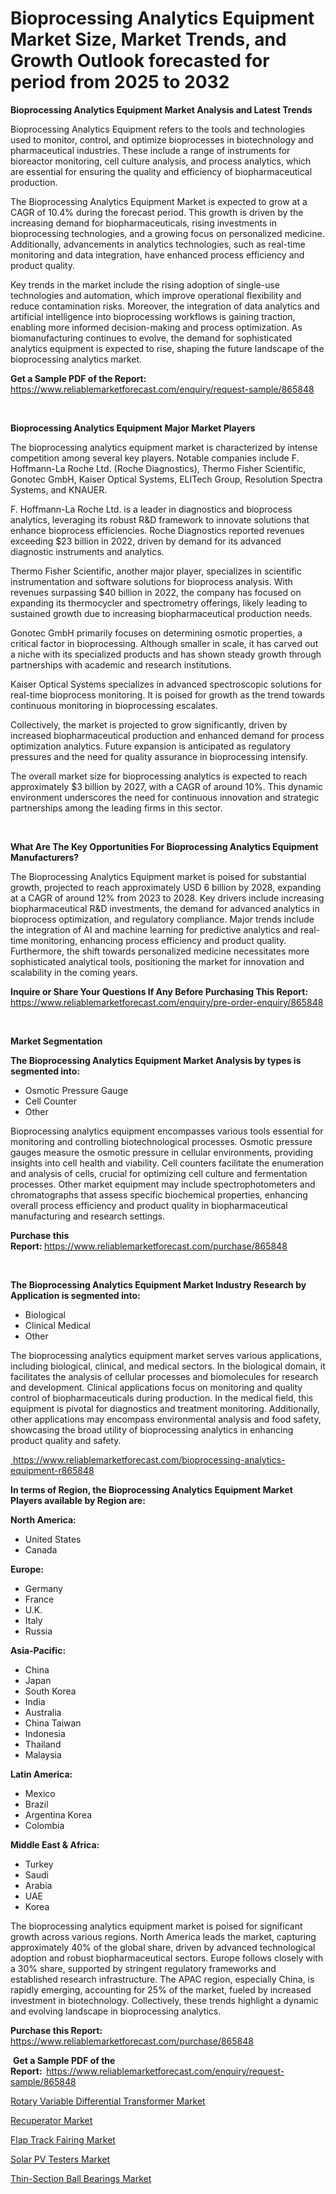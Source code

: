 <p><h1>Bioprocessing Analytics Equipment Market Size, Market Trends, and Growth Outlook forecasted for period from 2025 to 2032</h1></p><p><strong>Bioprocessing Analytics Equipment Market Analysis and Latest Trends</strong></p>
<p><p>Bioprocessing Analytics Equipment refers to the tools and technologies used to monitor, control, and optimize bioprocesses in biotechnology and pharmaceutical industries. These include a range of instruments for bioreactor monitoring, cell culture analysis, and process analytics, which are essential for ensuring the quality and efficiency of biopharmaceutical production.</p><p>The Bioprocessing Analytics Equipment Market is expected to grow at a CAGR of 10.4% during the forecast period. This growth is driven by the increasing demand for biopharmaceuticals, rising investments in bioprocessing technologies, and a growing focus on personalized medicine. Additionally, advancements in analytics technologies, such as real-time monitoring and data integration, have enhanced process efficiency and product quality.</p><p>Key trends in the market include the rising adoption of single-use technologies and automation, which improve operational flexibility and reduce contamination risks. Moreover, the integration of data analytics and artificial intelligence into bioprocessing workflows is gaining traction, enabling more informed decision-making and process optimization. As biomanufacturing continues to evolve, the demand for sophisticated analytics equipment is expected to rise, shaping the future landscape of the bioprocessing analytics market.</p></p>
<p><strong>Get a Sample PDF of the Report:&nbsp;</strong> <a href="https://www.reliablemarketforecast.com/enquiry/request-sample/865848?utm_campaign=1998&utm_medium=2&utm_source=Github&utm_content=ia&utm_term=10042025&utm_id=bioprocessing-analytics-equipment">https://www.reliablemarketforecast.com/enquiry/request-sample/865848</a></p>
<p>&nbsp;</p>
<p><strong>Bioprocessing Analytics Equipment Major Market Players</strong></p>
<p><p>The bioprocessing analytics equipment market is characterized by intense competition among several key players. Notable companies include F. Hoffmann-La Roche Ltd. (Roche Diagnostics), Thermo Fisher Scientific, Gonotec GmbH, Kaiser Optical Systems, ELITech Group, Resolution Spectra Systems, and KNAUER.</p><p>F. Hoffmann-La Roche Ltd. is a leader in diagnostics and bioprocess analytics, leveraging its robust R&D framework to innovate solutions that enhance bioprocess efficiencies. Roche Diagnostics reported revenues exceeding $23 billion in 2022, driven by demand for its advanced diagnostic instruments and analytics.</p><p>Thermo Fisher Scientific, another major player, specializes in scientific instrumentation and software solutions for bioprocess analysis. With revenues surpassing $40 billion in 2022, the company has focused on expanding its thermocycler and spectrometry offerings, likely leading to sustained growth due to increasing biopharmaceutical production needs.</p><p>Gonotec GmbH primarily focuses on determining osmotic properties, a critical factor in bioprocessing. Although smaller in scale, it has carved out a niche with its specialized products and has shown steady growth through partnerships with academic and research institutions.</p><p>Kaiser Optical Systems specializes in advanced spectroscopic solutions for real-time bioprocess monitoring. It is poised for growth as the trend towards continuous monitoring in bioprocessing escalates.</p><p>Collectively, the market is projected to grow significantly, driven by increased biopharmaceutical production and enhanced demand for process optimization analytics. Future expansion is anticipated as regulatory pressures and the need for quality assurance in bioprocessing intensify.</p><p>The overall market size for bioprocessing analytics is expected to reach approximately $3 billion by 2027, with a CAGR of around 10%. This dynamic environment underscores the need for continuous innovation and strategic partnerships among the leading firms in this sector.</p></p>
<p>&nbsp;</p>
<p><strong>What Are The Key Opportunities For Bioprocessing Analytics Equipment Manufacturers?</strong></p>
<p><p>The Bioprocessing Analytics Equipment market is poised for substantial growth, projected to reach approximately USD 6 billion by 2028, expanding at a CAGR of around 12% from 2023 to 2028. Key drivers include increasing biopharmaceutical R&D investments, the demand for advanced analytics in bioprocess optimization, and regulatory compliance. Major trends include the integration of AI and machine learning for predictive analytics and real-time monitoring, enhancing process efficiency and product quality. Furthermore, the shift towards personalized medicine necessitates more sophisticated analytical tools, positioning the market for innovation and scalability in the coming years.</p></p>
<p><strong>Inquire or Share Your Questions If Any Before Purchasing This Report:</strong> <a href="https://www.reliablemarketforecast.com/enquiry/pre-order-enquiry/865848?utm_campaign=1998&utm_medium=2&utm_source=Github&utm_content=ia&utm_term=10042025&utm_id=bioprocessing-analytics-equipment">https://www.reliablemarketforecast.com/enquiry/pre-order-enquiry/865848</a></p>
<p>&nbsp;</p>
<p><strong>Market Segmentation</strong></p>
<p><strong>The Bioprocessing Analytics Equipment Market Analysis by types is segmented into:</strong></p>
<p><ul><li>Osmotic Pressure Gauge</li><li>Cell Counter</li><li>Other</li></ul></p>
<p><p>Bioprocessing analytics equipment encompasses various tools essential for monitoring and controlling biotechnological processes. Osmotic pressure gauges measure the osmotic pressure in cellular environments, providing insights into cell health and viability. Cell counters facilitate the enumeration and analysis of cells, crucial for optimizing cell culture and fermentation processes. Other market equipment may include spectrophotometers and chromatographs that assess specific biochemical properties, enhancing overall process efficiency and product quality in biopharmaceutical manufacturing and research settings.</p></p>
<p><strong>Purchase this Report:&nbsp;</strong><a href="https://www.reliablemarketforecast.com/purchase/865848?utm_campaign=1998&utm_medium=2&utm_source=Github&utm_content=ia&utm_term=10042025&utm_id=bioprocessing-analytics-equipment">https://www.reliablemarketforecast.com/purchase/865848</a></p>
<p>&nbsp;</p>
<p><strong>The Bioprocessing Analytics Equipment Market Industry Research by Application is segmented into:</strong></p>
<p><ul><li>Biological</li><li>Clinical Medical</li><li>Other</li></ul></p>
<p><p>The bioprocessing analytics equipment market serves various applications, including biological, clinical, and medical sectors. In the biological domain, it facilitates the analysis of cellular processes and biomolecules for research and development. Clinical applications focus on monitoring and quality control of biopharmaceuticals during production. In the medical field, this equipment is pivotal for diagnostics and treatment monitoring. Additionally, other applications may encompass environmental analysis and food safety, showcasing the broad utility of bioprocessing analytics in enhancing product quality and safety.</p></p>
<p><a href="https://www.reliablemarketforecast.com/bioprocessing-analytics-equipment-r865848?utm_campaign=1998&utm_medium=2&utm_source=Github&utm_content=ia&utm_term=10042025&utm_id=bioprocessing-analytics-equipment">&nbsp;https://www.reliablemarketforecast.com/bioprocessing-analytics-equipment-r865848</a></p>
<p><strong>In terms of Region, the Bioprocessing Analytics Equipment Market Players available by Region are:</strong></p>
<p>
    <p> <strong> North America: </strong>
        <ul>
            <li>United States</li>
            <li>Canada</li>
        </ul>
        </p> 
    <p> <strong> Europe: </strong>
        <ul>
            <li>Germany</li>
            <li>France</li>
            <li>U.K.</li>
            <li>Italy</li>
            <li>Russia</li>
        </ul>
        </p> 
    <p> <strong> Asia-Pacific: </strong>
        <ul>
            <li>China</li>
            <li>Japan</li>
            <li>South Korea</li>
            <li>India</li>
            <li>Australia</li>
            <li>China Taiwan</li>
            <li>Indonesia</li>
            <li>Thailand</li>
            <li>Malaysia</li>
        </ul>
        </p> 
    <p> <strong> Latin America: </strong>
        <ul>
            <li>Mexico</li>
            <li>Brazil</li>
            <li>Argentina Korea</li>
            <li>Colombia</li>
        </ul>
        </p> 
    <p> <strong> Middle East & Africa: </strong>
        <ul>
            <li>Turkey</li>
            <li>Saudi</li>
            <li>Arabia</li>
            <li>UAE</li>
            <li>Korea</li>
        </ul>
    </p>
    </p>
<p><p>The bioprocessing analytics equipment market is poised for significant growth across various regions. North America leads the market, capturing approximately 40% of the global share, driven by advanced technological adoption and robust biopharmaceutical sectors. Europe follows closely with a 30% share, supported by stringent regulatory frameworks and established research infrastructure. The APAC region, especially China, is rapidly emerging, accounting for 25% of the market, fueled by increased investment in biotechnology. Collectively, these trends highlight a dynamic and evolving landscape in bioprocessing analytics.</p></p>
<p><strong>Purchase this Report: </strong><a href="https://www.reliablemarketforecast.com/purchase/865848?utm_campaign=1998&utm_medium=2&utm_source=Github&utm_content=ia&utm_term=10042025&utm_id=bioprocessing-analytics-equipment">https://www.reliablemarketforecast.com/purchase/865848</a></p>
<p>&nbsp;<strong>Get a Sample PDF of the Report:&nbsp;&nbsp;</strong><a href="https://www.reliablemarketforecast.com/enquiry/request-sample/865848?utm_campaign=1998&utm_medium=2&utm_source=Github&utm_content=ia&utm_term=10042025&utm_id=bioprocessing-analytics-equipment">https://www.reliablemarketforecast.com/enquiry/request-sample/865848</a></p>
<p><strong></strong></p>
<p><p><a href="https://github.com/donnypolan/Market-Research-Report-List-1/blob/main/rotary-variable-differential-transformer-market.md?utm_campaign=1998&utm_medium=2&utm_source=Github&utm_content=ia&utm_term=10042025&utm_id=bioprocessing-analytics-equipment">Rotary Variable Differential Transformer Market</a></p><p><a href="https://github.com/zemonarutaep/Market-Research-Report-List-1/blob/main/recuperator-market.md?utm_campaign=1998&utm_medium=2&utm_source=Github&utm_content=ia&utm_term=10042025&utm_id=bioprocessing-analytics-equipment">Recuperator Market</a></p><p><a href="https://github.com/eleussabra/Market-Research-Report-List-1/blob/main/flap-track-fairing-market.md?utm_campaign=1998&utm_medium=2&utm_source=Github&utm_content=ia&utm_term=10042025&utm_id=bioprocessing-analytics-equipment">Flap Track Fairing Market</a></p><p><a href="https://github.com/buluckcapps2/Market-Research-Report-List-1/blob/main/solar-pv-testers-market.md?utm_campaign=1998&utm_medium=2&utm_source=Github&utm_content=ia&utm_term=10042025&utm_id=bioprocessing-analytics-equipment">Solar PV Testers Market</a></p><p><a href="https://github.com/floengsubb/Market-Research-Report-List-1/blob/main/thin-section-ball-bearings-market.md?utm_campaign=1998&utm_medium=2&utm_source=Github&utm_content=ia&utm_term=10042025&utm_id=bioprocessing-analytics-equipment">Thin-Section Ball Bearings Market</a></p></p>